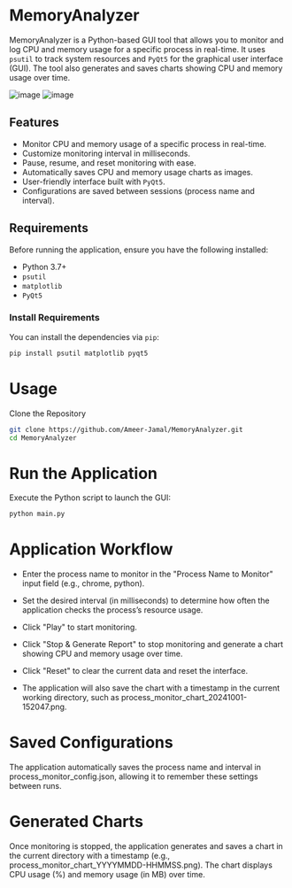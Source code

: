 # MemoryAnalyzer

MemoryAnalyzer is a Python-based GUI tool that allows you to monitor and log CPU and memory usage for a specific process in real-time. It uses `psutil` to track system resources and `PyQt5` for the graphical user interface (GUI). The tool also generates and saves charts showing CPU and memory usage over time.

![image](https://github.com/user-attachments/assets/d5159922-0de2-44af-8453-b65503464bda)
![image](https://github.com/user-attachments/assets/d1a644e0-a003-42fa-bf5f-28945d8f60e2)

## Features
- Monitor CPU and memory usage of a specific process in real-time.
- Customize monitoring interval in milliseconds.
- Pause, resume, and reset monitoring with ease.
- Automatically saves CPU and memory usage charts as images.
- User-friendly interface built with `PyQt5`.
- Configurations are saved between sessions (process name and interval).

## Requirements

Before running the application, ensure you have the following installed:

- Python 3.7+
- `psutil`
- `matplotlib`
- `PyQt5`

### Install Requirements
You can install the dependencies via `pip`:

```bash
pip install psutil matplotlib pyqt5
```
# Usage
Clone the Repository
```bash
git clone https://github.com/Ameer-Jamal/MemoryAnalyzer.git
cd MemoryAnalyzer
```

# Run the Application

Execute the Python script to launch the GUI:

```bash
python main.py
```
# Application Workflow

- Enter the process name to monitor in the "Process Name to Monitor" input field (e.g., chrome, python).
- Set the desired interval (in milliseconds) to determine how often the application checks the process’s resource usage.
- Click "Play" to start monitoring.
- Click "Stop & Generate Report" to stop monitoring and generate a chart showing CPU and memory usage over time.
- Click "Reset" to clear the current data and reset the interface.

- The application will also save the chart with a timestamp in the current working directory, such as process_monitor_chart_20241001-152047.png.

# Saved Configurations

The application automatically saves the process name and interval in process_monitor_config.json, allowing it to remember these settings between runs.

# Generated Charts

Once monitoring is stopped, the application generates and saves a chart in the current directory with a timestamp (e.g., process_monitor_chart_YYYYMMDD-HHMMSS.png).
The chart displays CPU usage (%) and memory usage (in MB) over time.


